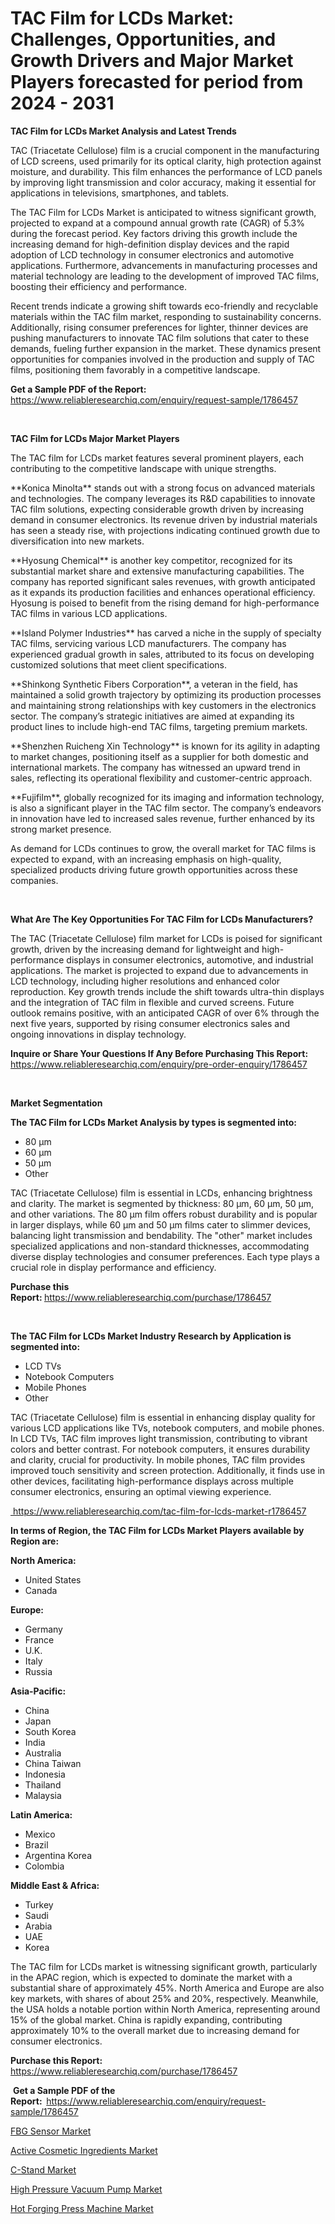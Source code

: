<p><h1>TAC Film for LCDs Market: Challenges, Opportunities, and Growth Drivers and Major Market Players forecasted for period from 2024 - 2031</h1></p><p><strong>TAC Film for LCDs Market Analysis and Latest Trends</strong></p>
<p><p>TAC (Triacetate Cellulose) film is a crucial component in the manufacturing of LCD screens, used primarily for its optical clarity, high protection against moisture, and durability. This film enhances the performance of LCD panels by improving light transmission and color accuracy, making it essential for applications in televisions, smartphones, and tablets. </p><p>The TAC Film for LCDs Market is anticipated to witness significant growth, projected to expand at a compound annual growth rate (CAGR) of 5.3% during the forecast period. Key factors driving this growth include the increasing demand for high-definition display devices and the rapid adoption of LCD technology in consumer electronics and automotive applications. Furthermore, advancements in manufacturing processes and material technology are leading to the development of improved TAC films, boosting their efficiency and performance.</p><p>Recent trends indicate a growing shift towards eco-friendly and recyclable materials within the TAC film market, responding to sustainability concerns. Additionally, rising consumer preferences for lighter, thinner devices are pushing manufacturers to innovate TAC film solutions that cater to these demands, fueling further expansion in the market. These dynamics present opportunities for companies involved in the production and supply of TAC films, positioning them favorably in a competitive landscape.</p></p>
<p><strong>Get a Sample PDF of the Report:&nbsp;</strong> <a href="https://www.reliableresearchiq.com/enquiry/request-sample/1786457?utm_campaign=103&utm_medium=2&utm_source=Github&utm_content=ia&utm_term=19122024&utm_id=tac-film-for-lcds">https://www.reliableresearchiq.com/enquiry/request-sample/1786457</a></p>
<p>&nbsp;</p>
<p><strong>TAC Film for LCDs Major Market Players</strong></p>
<p><p>The TAC film for LCDs market features several prominent players, each contributing to the competitive landscape with unique strengths. </p><p>**Konica Minolta** stands out with a strong focus on advanced materials and technologies. The company leverages its R&D capabilities to innovate TAC film solutions, expecting considerable growth driven by increasing demand in consumer electronics. Its revenue driven by industrial materials has seen a steady rise, with projections indicating continued growth due to diversification into new markets.</p><p>**Hyosung Chemical** is another key competitor, recognized for its substantial market share and extensive manufacturing capabilities. The company has reported significant sales revenues, with growth anticipated as it expands its production facilities and enhances operational efficiency. Hyosung is poised to benefit from the rising demand for high-performance TAC films in various LCD applications.</p><p>**Island Polymer Industries** has carved a niche in the supply of specialty TAC films, servicing various LCD manufacturers. The company has experienced gradual growth in sales, attributed to its focus on developing customized solutions that meet client specifications.</p><p>**Shinkong Synthetic Fibers Corporation**, a veteran in the field, has maintained a solid growth trajectory by optimizing its production processes and maintaining strong relationships with key customers in the electronics sector. The company’s strategic initiatives are aimed at expanding its product lines to include high-end TAC films, targeting premium markets.</p><p>**Shenzhen Ruicheng Xin Technology** is known for its agility in adapting to market changes, positioning itself as a supplier for both domestic and international markets. The company has witnessed an upward trend in sales, reflecting its operational flexibility and customer-centric approach.</p><p>**Fujifilm**, globally recognized for its imaging and information technology, is also a significant player in the TAC film sector. The company’s endeavors in innovation have led to increased sales revenue, further enhanced by its strong market presence.</p><p>As demand for LCDs continues to grow, the overall market for TAC films is expected to expand, with an increasing emphasis on high-quality, specialized products driving future growth opportunities across these companies.</p></p>
<p>&nbsp;</p>
<p><strong>What Are The Key Opportunities For TAC Film for LCDs Manufacturers?</strong></p>
<p><p>The TAC (Triacetate Cellulose) film market for LCDs is poised for significant growth, driven by the increasing demand for lightweight and high-performance displays in consumer electronics, automotive, and industrial applications. The market is projected to expand due to advancements in LCD technology, including higher resolutions and enhanced color reproduction. Key growth trends include the shift towards ultra-thin displays and the integration of TAC film in flexible and curved screens. Future outlook remains positive, with an anticipated CAGR of over 6% through the next five years, supported by rising consumer electronics sales and ongoing innovations in display technology.</p></p>
<p><strong>Inquire or Share Your Questions If Any Before Purchasing This Report:</strong> <a href="https://www.reliableresearchiq.com/enquiry/pre-order-enquiry/1786457?utm_campaign=103&utm_medium=2&utm_source=Github&utm_content=ia&utm_term=19122024&utm_id=tac-film-for-lcds">https://www.reliableresearchiq.com/enquiry/pre-order-enquiry/1786457</a></p>
<p>&nbsp;</p>
<p><strong>Market Segmentation</strong></p>
<p><strong>The TAC Film for LCDs Market Analysis by types is segmented into:</strong></p>
<p><ul><li>80 µm</li><li>60 µm</li><li>50 µm</li><li>Other</li></ul></p>
<p><p>TAC (Triacetate Cellulose) film is essential in LCDs, enhancing brightness and clarity. The market is segmented by thickness: 80 µm, 60 µm, 50 µm, and other variations. The 80 µm film offers robust durability and is popular in larger displays, while 60 µm and 50 µm films cater to slimmer devices, balancing light transmission and bendability. The "other" market includes specialized applications and non-standard thicknesses, accommodating diverse display technologies and consumer preferences. Each type plays a crucial role in display performance and efficiency.</p></p>
<p><strong>Purchase this Report:&nbsp;</strong><a href="https://www.reliableresearchiq.com/purchase/1786457?utm_campaign=103&utm_medium=2&utm_source=Github&utm_content=ia&utm_term=19122024&utm_id=tac-film-for-lcds">https://www.reliableresearchiq.com/purchase/1786457</a></p>
<p>&nbsp;</p>
<p><strong>The TAC Film for LCDs Market Industry Research by Application is segmented into:</strong></p>
<p><ul><li>LCD TVs</li><li>Notebook Computers</li><li>Mobile Phones</li><li>Other</li></ul></p>
<p><p>TAC (Triacetate Cellulose) film is essential in enhancing display quality for various LCD applications like TVs, notebook computers, and mobile phones. In LCD TVs, TAC film improves light transmission, contributing to vibrant colors and better contrast. For notebook computers, it ensures durability and clarity, crucial for productivity. In mobile phones, TAC film provides improved touch sensitivity and screen protection. Additionally, it finds use in other devices, facilitating high-performance displays across multiple consumer electronics, ensuring an optimal viewing experience.</p></p>
<p><a href="https://www.reliableresearchiq.com/tac-film-for-lcds-market-r1786457?utm_campaign=103&utm_medium=2&utm_source=Github&utm_content=ia&utm_term=19122024&utm_id=tac-film-for-lcds">&nbsp;https://www.reliableresearchiq.com/tac-film-for-lcds-market-r1786457</a></p>
<p><strong>In terms of Region, the TAC Film for LCDs Market Players available by Region are:</strong></p>
<p>
    <p> <strong> North America: </strong>
        <ul>
            <li>United States</li>
            <li>Canada</li>
        </ul>
        </p> 
    <p> <strong> Europe: </strong>
        <ul>
            <li>Germany</li>
            <li>France</li>
            <li>U.K.</li>
            <li>Italy</li>
            <li>Russia</li>
        </ul>
        </p> 
    <p> <strong> Asia-Pacific: </strong>
        <ul>
            <li>China</li>
            <li>Japan</li>
            <li>South Korea</li>
            <li>India</li>
            <li>Australia</li>
            <li>China Taiwan</li>
            <li>Indonesia</li>
            <li>Thailand</li>
            <li>Malaysia</li>
        </ul>
        </p> 
    <p> <strong> Latin America: </strong>
        <ul>
            <li>Mexico</li>
            <li>Brazil</li>
            <li>Argentina Korea</li>
            <li>Colombia</li>
        </ul>
        </p> 
    <p> <strong> Middle East & Africa: </strong>
        <ul>
            <li>Turkey</li>
            <li>Saudi</li>
            <li>Arabia</li>
            <li>UAE</li>
            <li>Korea</li>
        </ul>
    </p>
    </p>
<p><p>The TAC film for LCDs market is witnessing significant growth, particularly in the APAC region, which is expected to dominate the market with a substantial share of approximately 45%. North America and Europe are also key markets, with shares of about 25% and 20%, respectively. Meanwhile, the USA holds a notable portion within North America, representing around 15% of the global market. China is rapidly expanding, contributing approximately 10% to the overall market due to increasing demand for consumer electronics.</p></p>
<p><strong>Purchase this Report: </strong><a href="https://www.reliableresearchiq.com/purchase/1786457?utm_campaign=103&utm_medium=2&utm_source=Github&utm_content=ia&utm_term=19122024&utm_id=tac-film-for-lcds">https://www.reliableresearchiq.com/purchase/1786457</a></p>
<p>&nbsp;<strong>Get a Sample PDF of the Report:&nbsp;&nbsp;</strong><a href="https://www.reliableresearchiq.com/enquiry/request-sample/1786457?utm_campaign=103&utm_medium=2&utm_source=Github&utm_content=ia&utm_term=19122024&utm_id=tac-film-for-lcds">https://www.reliableresearchiq.com/enquiry/request-sample/1786457</a></p>
<p><strong></strong></p>
<p><p><a href="https://www.linkedin.com/pulse/f-my-mkt-intel-xkfif?utm_campaign=103&utm_medium=2&utm_source=Github&utm_content=ia&utm_term=19122024&utm_id=tac-film-for-lcds">FBG Sensor Market</a></p><p><a href="https://www.linkedin.com/pulse/a-mkt-nova-vc8zf?utm_campaign=103&utm_medium=2&utm_source=Github&utm_content=ia&utm_term=19122024&utm_id=tac-film-for-lcds">Active Cosmetic Ingredients Market</a></p><p><a href="https://github.com/ilonaenterline65/Market-Research-Report-List-1/blob/main/c-stand-market.md?utm_campaign=103&utm_medium=2&utm_source=Github&utm_content=ia&utm_term=19122024&utm_id=tac-film-for-lcds">C-Stand Market</a></p><p><a href="https://www.linkedin.com/pulse/in-depth-analysis-high-pressure-vacuum-pump-market-2024-2031-dynamics-sfhre?utm_campaign=103&utm_medium=2&utm_source=Github&utm_content=ia&utm_term=19122024&utm_id=tac-film-for-lcds">High Pressure Vacuum Pump Market</a></p><p><a href="https://www.linkedin.com/pulse/hot-forging-press-machine-market-share-size-2024-2031-detailed-krhif?utm_campaign=103&utm_medium=2&utm_source=Github&utm_content=ia&utm_term=19122024&utm_id=tac-film-for-lcds">Hot Forging Press Machine Market</a></p></p>